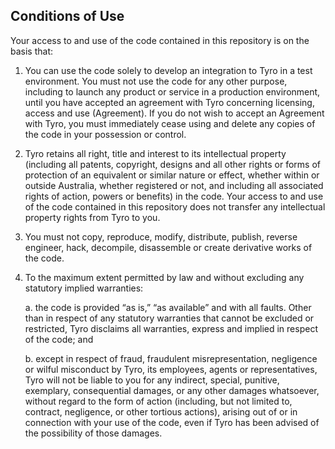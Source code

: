 ## Conditions of Use

Your access to and use of the code contained in this repository is on the basis that:

1. You can use the code solely to develop an integration to Tyro in a test environment. You must not use the code for any other purpose, including to launch any product or service in a production environment, until you have accepted an agreement with Tyro concerning licensing, access and use (Agreement). If you do not wish to accept an Agreement with Tyro, you must immediately cease using and delete any copies of the code in your possession or control.

2. Tyro retains all right, title and interest to its intellectual property (including all patents, copyright, designs and all other rights or forms of protection of an equivalent or similar nature or effect, whether within or outside Australia, whether registered or not, and including all associated rights of action, powers or benefits) in the code. Your access to and use of the code contained in this repository does not transfer any intellectual property rights from Tyro to you.

3. You must not copy, reproduce, modify, distribute, publish, reverse engineer, hack, decompile, disassemble or create derivative works of the code.

4. To the maximum extent permitted by law and without excluding any statutory implied warranties:
    
    a. the code is provided “as is,” “as available” and with all faults. Other than in respect of any statutory warranties that cannot be excluded or restricted, Tyro disclaims all warranties, express and implied in respect of the code; and

    b. except in respect of fraud, fraudulent misrepresentation, negligence or wilful misconduct by Tyro, its employees, agents or representatives, Tyro will not be liable to you for any indirect, special, punitive, exemplary, consequential damages, or any other damages whatsoever, without regard to the form of action (including, but not limited to, contract, negligence, or other tortious actions), arising out of or in connection with your use of the code, even if Tyro has been advised of the possibility of those damages.
